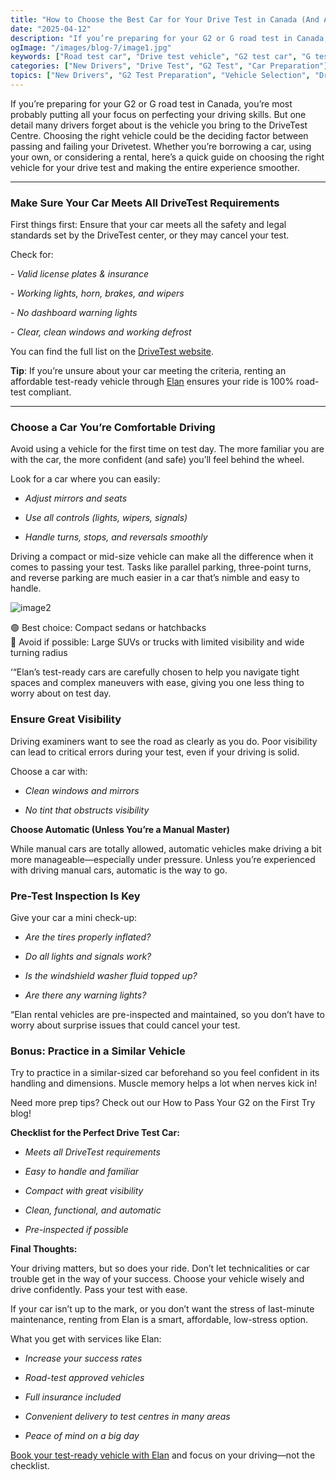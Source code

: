 ```yaml
---
title: "How to Choose the Best Car for Your Drive Test in Canada (And Actually Pass!)"
date: "2025-04-12"
description: "If you’re preparing for your G2 or G road test in Canada, you’re most probably putting all your focus on perfecting your driving skills. But one detail many drivers forget about is the vehicle you bring to the DriveTest Centre. Choosing the right vehicle could be the deciding factor between passing and failing your Drivetest. Whether you’re borrowing a car, using your own, or considering a rental, here’s a quick guide on choosing the right vehicle for your drive test and making the entire experience smoother."
ogImage: "/images/blog-7/image1.jpg"
keywords: ["Road test car", "Drive test vehicle", "G2 test car", "G test rental", "DriveTest requirements", "Test day vehicle", "Driving exam car", "Vehicle checklist", "Test-ready car", "Car visibility", "Best car for G2 road test in Canada", "What vehicle to use for driving test", "How to choose a car for DriveTest Ontario", "Renting a car for G2 road test", "Vehicle requirements for Canadian driving test", "G test car requirements Ontario", "Drive test centre vehicle inspection checklist", "Automatic vs manual for driving test", "Compact cars for easier parallel parking test", "Car visibility requirements for road test"]
categories: ["New Drivers", "Drive Test", "G2 Test", "Car Preparation"]
topics: ["New Drivers", "G2 Test Preparation", "Vehicle Selection", "Drive Test Tips"]
---
```



If you’re preparing for your G2 or G road test in Canada, you’re most probably putting all your focus on perfecting your driving skills. But one detail many drivers forget about is the vehicle you bring to the DriveTest Centre. Choosing the right vehicle could be the deciding factor between passing and failing your Drivetest. Whether you’re borrowing a car, using your own, or considering a rental, here’s a quick guide on choosing the right vehicle for your drive test and making the entire experience smoother.

---

### **Make Sure Your Car Meets All DriveTest Requirements**

First things first: Ensure that your car meets all the safety and legal standards set by the DriveTest center, or they may cancel your test.

Check for:

\- *Valid license plates & insurance*

*\- Working lights, horn, brakes, and wipers*

*\- No dashboard warning lights*

*\- Clear, clean windows and working defrost*

You can find the full list on the [DriveTest website](https://drivetest.ca).

**Tip**: If you’re unsure about your car meeting the criteria, renting an affordable test-ready vehicle through [Elan](https://blog.elanroadtestrental.ca/) ensures your ride is 100% road-test compliant. 

---

### **Choose a Car You’re Comfortable Driving**

Avoid using a vehicle for the first time on test day. The more familiar you are with the car, the more confident (and safe) you’ll feel behind the wheel.

Look for a car where you can easily:

* *Adjust mirrors and seats*  

* *Use all controls (lights, wipers, signals)*

* *Handle turns, stops, and reversals smoothly*

Driving a compact or mid-size vehicle can make all the difference when it comes to passing your test. Tasks like parallel parking, three-point turns, and reverse parking are much easier in a car that’s nimble and easy to handle.

![image2](https://images.unsplash.com/photo-1638133242423-4336cfdfd78e?q=80&w=1332&auto=format&fit=crop&ixlib=rb-4.0.3&ixid=M3wxMjA3fDB8MHxwaG90by1wYWdlfHx8fGVufDB8fHx8fA%3D%3D)

🟢 Best choice: Compact sedans or hatchbacks  
🔴 Avoid if possible: Large SUVs or trucks with limited visibility and wide turning radius

‘“Elan’s test-ready cars are carefully chosen to help you navigate tight spaces and complex maneuvers with ease, giving you one less thing to worry about on test day.

### **Ensure Great Visibility**

Driving examiners want to see the road as clearly as you do. Poor visibility can lead to critical errors during your test, even if your driving is solid.

 Choose a car with:

* *Clean windows and mirrors*

* *No tint that obstructs visibility*

**Choose Automatic (Unless You’re a Manual Master)**

While manual cars are totally allowed, automatic vehicles make driving a bit more manageable—especially under pressure. Unless you’re experienced with driving manual cars, automatic is the way to go.

### **Pre-Test Inspection Is Key**

Give your car a mini check-up:

* *Are the tires properly inflated?*

* *Do all lights and signals work?*

* *Is the windshield washer fluid topped up?*

* *Are there any warning lights?*

“Elan rental vehicles are pre-inspected and maintained, so you don’t have to worry about surprise issues that could cancel your test.

### 

### **Bonus: Practice in a Similar Vehicle**

Try to practice in a similar-sized car beforehand so you feel confident in its handling and dimensions. Muscle memory helps a lot when nerves kick in\!

Need more prep tips? Check out our How to Pass Your G2 on the First Try blog\!

**Checklist for the Perfect Drive Test Car:**

* *Meets all DriveTest requirements*

* *Easy to handle and familiar*

* *Compact with great visibility*

* *Clean, functional, and automatic*

* *Pre-inspected if possible*

**Final Thoughts:**

Your driving matters, but so does your ride. Don’t let technicalities or car trouble get in the way of your success. Choose your vehicle wisely and drive confidently. Pass your test with ease.

If your car isn’t up to the mark, or you don’t want the stress of last-minute maintenance, renting from Elan is a smart, affordable, low-stress option.

What you get with services like Elan:

* *Increase your success rates*

* *Road-test approved vehicles*

* *Full insurance included*

* *Convenient delivery to test centres in many areas*

* *Peace of mind on a big day*                                                

[Book your test-ready vehicle with Elan](https://elanroadtestrental.ca/) and focus on your driving—not the checklist. 